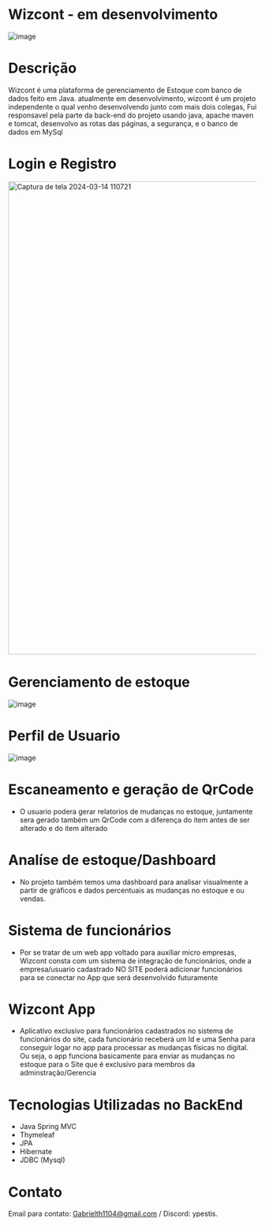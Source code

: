 # Wizcont - em desenvolvimento

![image](https://github.com/Ypestiss/wizcont/assets/106290708/7adefc23-e9ea-4dcb-9266-db256edd390c)


# Descrição
Wizcont é uma plataforma de gerenciamento de Estoque com banco de dados feito em Java. 
atualmente em desenvolvimento, wizcont é um projeto independente o qual venho desenvolvendo junto com mais dois colegas, Fui responsavel pela parte da
back-end do projeto usando java, apache maven e tomcat, desenvolvo as rotas das páginas, a segurança, e o banco de dados em MySql

# Login e Registro
  <img width="960" alt="Captura de tela 2024-03-14 110721" src="https://github.com/Ypestiss/wizcont/assets/106290708/a51f6c79-3b69-4197-8bc5-c579142379e9">


# Gerenciamento de estoque

![image](https://github.com/Ypestiss/wizcont/assets/106290708/a911ad9e-74a3-472f-ba87-33174f547ee6)


# Perfil de Usuario
![image](https://github.com/Ypestiss/wizcont/assets/106290708/b95cdb0e-ae99-4724-a56d-5d0cc5bc9057)

# Escaneamento e geração de QrCode
- O usuario podera gerar relatorios de mudanças no estoque, juntamente sera gerado também um QrCode com a diferença do item antes de ser alterado e do item alterado

# Analíse de estoque/Dashboard
- No projeto também temos uma dashboard para analisar visualmente a partir de gráficos e dados percentuais as mudanças no estoque e ou vendas.

# Sistema de funcionários
- Por se tratar de um web app voltado para auxiliar micro empresas, Wizcont consta com um sistema de integração de funcionários, onde a empresa/usuario cadastrado NO SITE poderá adicionar funcionários para se conectar no App que será desenvolvido futuramente

# Wizcont App
- Aplicativo exclusivo para funcionários cadastrados no sistema de funcionários do site, cada funcionário receberá um Id e uma Senha para conseguir logar no app para processar as mudanças físicas no digital. Ou seja, o app funciona basicamente para enviar as mudanças no estoque para o Site que é exclusivo para membros da adminstração/Gerencia

# Tecnologias Utilizadas no BackEnd
- Java Spring MVC
- Thymeleaf
- JPA
- Hibernate
- JDBC (Mysql)
# Contato
Email para contato: Gabrielth1104@gmail.com / Discord: ypestis.

